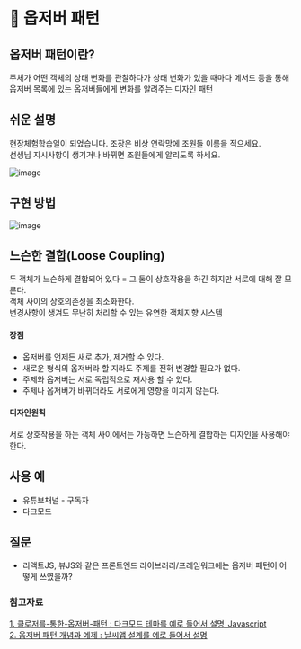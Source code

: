 # 👀 옵저버 패턴
## 옵저버 패턴이란?
주체가 어떤 객체의 상태 변화를 관찰하다가 상태 변화가 있을 때마다 메서드 등을 통해
옵저버 목록에 있는 옵저버들에게 변화를 알려주는 디자인 패턴

## 쉬운 설명
현장체험학습일이 되었습니다. 조장은 비상 연락망에 조원들 이름을 적으세요.  
선생님 지시사항이 생기거나 바뀌면 조원들에게 알리도록 하세요.  
  
![image](https://user-images.githubusercontent.com/59358570/191182324-99dbfbfc-86e7-4b61-b65f-9280b1889d6f.png)
  

## 구현 방법
![image](https://user-images.githubusercontent.com/59358570/191179801-d4c99d12-cd08-49b2-b343-0c21b03aeb7f.png)

## 느슨한 결합(Loose Coupling)
두 객체가 느슨하게 결합되어 있다 = 그 둘이 상호작용을 하긴 하지만 서로에 대해 잘 모른다.  
객체 사이의 상호의존성을 최소화한다.  
변경사항이 생겨도 무난히 처리할 수 있는 유연한 객체지향 시스템  

#### 장점
- 옵저버를 언제든 새로 추가, 제거할 수 있다.  
- 새로운 형식의 옵저버라 할 지라도 주제를 전혀 변경할 필요가 없다.  
- 주제와 옵저버는 서로 독립적으로 재사용 할 수 있다.  
- 주제나 옵저버가 바뀌더라도 서로에게 영향을 미치지 않는다.  

#### 디자인원칙
서로 상호작용을 하는 객체 사이에서는 가능하면 느슨하게 결합하는 디자인을 사용해야 한다.  

## 사용 예
- 유튜브채널 - 구독자
- 다크모드

## 질문
- 리액트JS, 뷰JS와 같은 프론트엔드 라이브러리/프레임워크에는 옵저버 패턴이 어떻게 쓰였을까?

### 참고자료
[1. 클로저를-통한-옵저버-패턴 : 다크모드 테마를 예로 들어서 설명_Javascript ](https://velog.io/@dosomething/%ED%81%B4%EB%A1%9C%EC%A0%80%EB%A5%BC-%ED%86%B5%ED%95%9C-%EC%98%B5%EC%A0%80%EB%B2%84-%ED%8C%A8%ED%84%B4)  
[2. 옵저버 패턴 개념과 예제 : 날씨앱 설계를 예로 들어서 설명](https://velog.io/@hanna2100/%EB%94%94%EC%9E%90%EC%9D%B8%ED%8C%A8%ED%84%B4-2.-%EC%98%B5%EC%A0%80%EB%B2%84-%ED%8C%A8%ED%84%B4-%EA%B0%9C%EB%85%90%EA%B3%BC-%EC%98%88%EC%A0%9C-observer-pattern)
  
